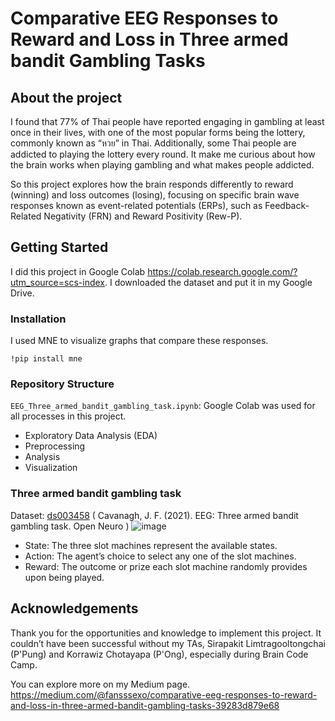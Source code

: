 # Comparative EEG Responses to Reward and Loss in  Three armed bandit Gambling Tasks
## About the project
I found that 77% of Thai people have reported engaging in gambling at least once in their lives, with one of the most popular forms being the lottery, commonly known as “หวย” in Thai. Additionally, some Thai people are addicted to playing the lottery every round. It make me curious about how the brain works when playing gambling and what makes people addicted. 

So this project explores how the brain responds differently to reward (winning) and loss outcomes (losing), focusing on specific brain wave responses known as event-related potentials (ERPs), such as Feedback-Related Negativity (FRN) and Reward Positivity (Rew-P).  

## Getting Started
I did this project in Google Colab https://colab.research.google.com/?utm_source=scs-index. I downloaded the dataset and put it in my Google Drive.  

### Installation
I used MNE to visualize graphs that compare these responses.  
```
!pip install mne
```

### Repository Structure
`EEG_Three_armed_bandit_gambling_task.ipynb`: Google Colab was used for all processes in this project.
- Exploratory Data Analysis (EDA)
- Preprocessing
- Analysis
- Visualization

### Three armed bandit gambling task
Dataset: [ds003458](https://openneuro.org/datasets/ds003458/versions/1.1.0)
( Cavanagh, J. F. (2021). EEG: Three armed bandit gambling task. Open Neuro )
![image](https://github.com/user-attachments/assets/db50c364-4a53-4d08-a659-a4bf68a29f55)
- State: The three slot machines represent the available states.
- Action: The agent’s choice to select any one of the slot machines.
- Reward: The outcome or prize each slot machine randomly provides upon being played.

## Acknowledgements
Thank you for the opportunities and knowledge to implement this project. It couldn’t have been successful without my TAs, Sirapakit Limtragooltongchai (P'Pung) and Korrawiz Chotayapa (P'Ong), especially during Brain Code Camp.

You can explore more on my Medium page.
https://medium.com/@fansssexo/comparative-eeg-responses-to-reward-and-loss-in-three-armed-bandit-gambling-tasks-39283d879e68
